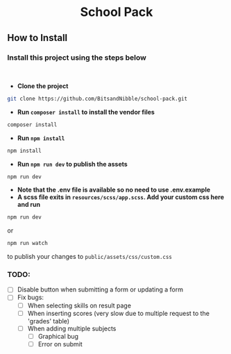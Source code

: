 # <p align="center">School Pack</p>

## How to Install

### Install this project using the steps below

<br>

-   **Clone the project**

```bash
git clone https://github.com/BitsandNibble/school-pack.git
```

-   **Run `composer install` to install the vendor files**

```bash
composer install
```

-   **Run `npm install`**

```bash
npm install
```

-   **Run `npm run dev` to publish the assets**

```bash
npm run dev
```

-   **Note that the .env file is available so no need to use .env.example**
-   **A scss file exits in `resources/scss/app.scss`. Add your custom css here and run**

```bash
npm run dev
```

or

```bash
npm run watch
```

to publish your changes to `public/assets/css/custom.css`

### TODO:

-   [ ] Disable button when submitting a form or updating a form
-   [ ] Fix bugs:
    -   [ ] When selecting skills on result page
    -   [ ] When inserting scores (very slow due to multiple request to the 'grades' table)
    -   [ ] When adding multiple subjects
        -   [ ] Graphical bug
        -   [ ] Error on submit
